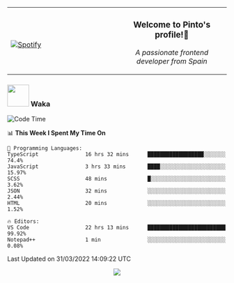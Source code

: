 <table width="100%" align="center"> 
  <tr>
  <td width="50%">
      
&nbsp; <br> [![Spotify](https://novatorem-zeta-rust.vercel.app/api/spotify)](https://open.spotify.com/user/novatorem-zeta-rust)

  </td>
  <td width="50%">
    <h3 align="center">Welcome to Pinto's profile!👋</h3>
    <p align="center"><em>A passionate frontend developer from Spain</em></p>
  </td>
  </table>

### <img src="https://media.giphy.com/media/VgCDAzcKvsR6OM0uWg/giphy.gif" width="50"> Waka

  <!--START_SECTION:waka-->
![Code Time](http://img.shields.io/badge/Code%20Time-211%20hrs%2053%20mins-blue)

📊 **This Week I Spent My Time On** 

```text
💬 Programming Languages: 
TypeScript               16 hrs 32 mins      ██████████████████░░░░░░░   74.4% 
JavaScript               3 hrs 33 mins       ████░░░░░░░░░░░░░░░░░░░░░   15.97% 
SCSS                     48 mins             █░░░░░░░░░░░░░░░░░░░░░░░░   3.62% 
JSON                     32 mins             ░░░░░░░░░░░░░░░░░░░░░░░░░   2.44% 
HTML                     20 mins             ░░░░░░░░░░░░░░░░░░░░░░░░░   1.52%

🔥 Editors: 
VS Code                  22 hrs 13 mins      █████████████████████████   99.92% 
Notepad++                1 min               ░░░░░░░░░░░░░░░░░░░░░░░░░   0.08%

```


 Last Updated on 31/03/2022 14:09:22 UTC
<!--END_SECTION:waka-->

<div align="center">
<img src="https://github-readme-stats-gilt-tau.vercel.app/api/top-langs/?username=pinto-hub&layout=compact&theme=dracula" />
</div>
